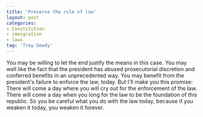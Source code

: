 ```yaml
---
title: 'Preserve the rule of law'
layout: post
categories:
- Constitution
- immigration
- laws
tag: 'Trey Gowdy'
---
```


You may be willing to let the end justify the means in this case. You may well like the fact that the president has abused prosecutorial discretion and conferred benefits in an unprecedented way. You may benefit from the president's failure to enforce the law, today. But I'll make you this promise: There will come a day where you will cry out for the enforcement of the law. There will come a day when you long for the law to be the foundation of this republic. So you be careful what you do with the law today, because if you weaken it today, you weaken it forever.